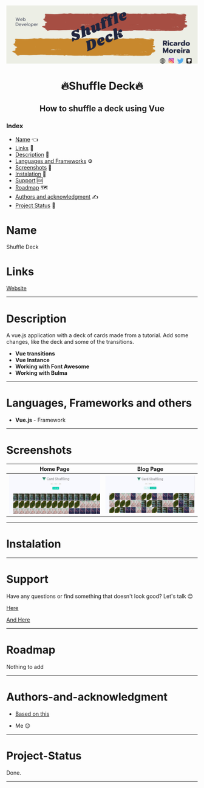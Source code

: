 [![Social banner for mugas](./assets/shuffle_banner.png)](http://ricardomoreira.io/)

<h1 align="center"> 🔥Shuffle Deck🔥</h1>

<h2 align="center"> How to shuffle a deck using Vue </h2>

### Index

* [Name](#Name) 👈
* [Links](#Links) 🔗
* [Description](#Description) 📖
* [Languages and Frameworks](####Languages-and-Frameworks) ⚙️
* [Screenshots](#Screenshots) 📱
* [Instalation](#Instalation) 🧩
* [Support](#Support) 🆘
* [Roadmap](#Roadmap) 🗺️
* [Authors and acknowledgment](####Authors-and-acknowledgment) ✍️
* [Project Status](#Project-Status) 📜

# Name

Shuffle Deck

# Links

[Website](https://deckshuffle.netlify.app/)

___

# Description

A vue.js application with a deck of cards made from a tutorial.
Add some changes, like the deck and some of the transitions.

* **Vue transitions**
* **Vue Instance**
* **Working with Font Awesome**
* **Working with Bulma**
  
___

# Languages, Frameworks and others

* **Vue.js** - Framework

____

# Screenshots

Home Page         |  Blog Page
:-------------------------:|:-------------------------:
![](assets/firstpic.png)  |  ![](assets/secondpic.png)

____

# Instalation

___

# Support

Have any questions or find something that doesn't look good? Let's talk 😊

[Here](https://github.com/mugas)

[And Here](https://www.ricardomoreira.io/about)

____

# Roadmap

Nothing to add

____

# Authors-and-acknowledgment

* [Based on this](https://medium.com/fullstackio/tutorial-shuffle-a-deck-of-cards-in-vue-js-b65da4c59b1)

* Me 😊

____

# Project-Status  

Done.

____
